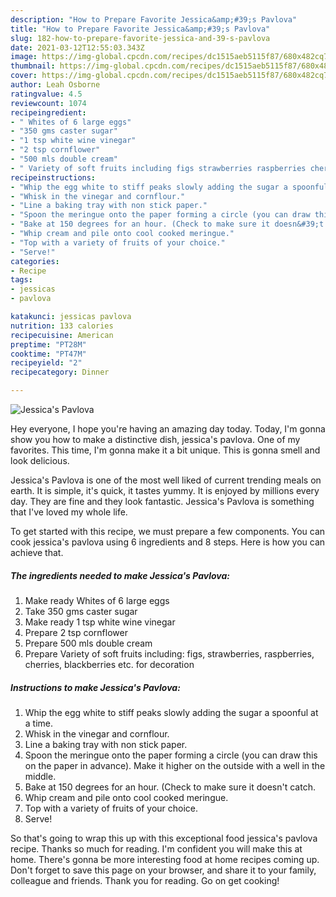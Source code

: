 ```yaml
---
description: "How to Prepare Favorite Jessica&amp;#39;s Pavlova"
title: "How to Prepare Favorite Jessica&amp;#39;s Pavlova"
slug: 182-how-to-prepare-favorite-jessica-and-39-s-pavlova
date: 2021-03-12T12:55:03.343Z
image: https://img-global.cpcdn.com/recipes/dc1515aeb5115f87/680x482cq70/jessicas-pavlova-recipe-main-photo.jpg
thumbnail: https://img-global.cpcdn.com/recipes/dc1515aeb5115f87/680x482cq70/jessicas-pavlova-recipe-main-photo.jpg
cover: https://img-global.cpcdn.com/recipes/dc1515aeb5115f87/680x482cq70/jessicas-pavlova-recipe-main-photo.jpg
author: Leah Osborne
ratingvalue: 4.5
reviewcount: 1074
recipeingredient:
- " Whites of 6 large eggs"
- "350 gms caster sugar"
- "1 tsp white wine vinegar"
- "2 tsp cornflower"
- "500 mls double cream"
- " Variety of soft fruits including figs strawberries raspberries cherries blackberries etc for decoration"
recipeinstructions:
- "Whip the egg white to stiff peaks slowly adding the sugar a spoonful at a time."
- "Whisk in the vinegar and cornflour."
- "Line a baking tray with non stick paper."
- "Spoon the meringue onto the paper forming a circle (you can draw this on the paper in advance). Make it higher on the outside with a well in the middle."
- "Bake at 150 degrees for an hour. (Check to make sure it doesn&#39;t catch."
- "Whip cream and pile onto cool cooked meringue."
- "Top with a variety of fruits of your choice."
- "Serve!"
categories:
- Recipe
tags:
- jessicas
- pavlova

katakunci: jessicas pavlova 
nutrition: 133 calories
recipecuisine: American
preptime: "PT28M"
cooktime: "PT47M"
recipeyield: "2"
recipecategory: Dinner

---
```



![Jessica&#39;s Pavlova](https://img-global.cpcdn.com/recipes/dc1515aeb5115f87/680x482cq70/jessicas-pavlova-recipe-main-photo.jpg)

Hey everyone, I hope you're having an amazing day today. Today, I'm gonna show you how to make a distinctive dish, jessica&#39;s pavlova. One of my favorites. This time, I'm gonna make it a bit unique. This is gonna smell and look delicious.

Jessica&#39;s Pavlova is one of the most well liked of current trending meals on earth. It is simple, it's quick, it tastes yummy. It is enjoyed by millions every day. They are fine and they look fantastic. Jessica&#39;s Pavlova is something that I've loved my whole life.




To get started with this recipe, we must prepare a few components. You can cook jessica&#39;s pavlova using 6 ingredients and 8 steps. Here is how you can achieve that.

<!--inarticleads1-->

##### The ingredients needed to make Jessica&#39;s Pavlova:

1. Make ready  Whites of 6 large eggs
1. Take 350 gms caster sugar
1. Make ready 1 tsp white wine vinegar
1. Prepare 2 tsp cornflower
1. Prepare 500 mls double cream
1. Prepare  Variety of soft fruits including: figs, strawberries, raspberries, cherries, blackberries etc. for decoration




<!--inarticleads2-->

##### Instructions to make Jessica&#39;s Pavlova:

1. Whip the egg white to stiff peaks slowly adding the sugar a spoonful at a time.
1. Whisk in the vinegar and cornflour.
1. Line a baking tray with non stick paper.
1. Spoon the meringue onto the paper forming a circle (you can draw this on the paper in advance). Make it higher on the outside with a well in the middle.
1. Bake at 150 degrees for an hour. (Check to make sure it doesn&#39;t catch.
1. Whip cream and pile onto cool cooked meringue.
1. Top with a variety of fruits of your choice.
1. Serve!




So that's going to wrap this up with this exceptional food jessica&#39;s pavlova recipe. Thanks so much for reading. I'm confident you will make this at home. There's gonna be more interesting food at home recipes coming up. Don't forget to save this page on your browser, and share it to your family, colleague and friends. Thank you for reading. Go on get cooking!
